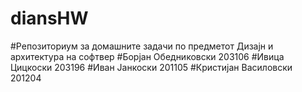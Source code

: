 # diansHW
#Репозиториум за домашните задачи по предметот Дизајн и архитектура на софтвер
#Борјан Обедниковски 203106
#Ивица Цицкоски 203196
#Иван Јанкоски 201105
#Кристијан Василовски 201204
